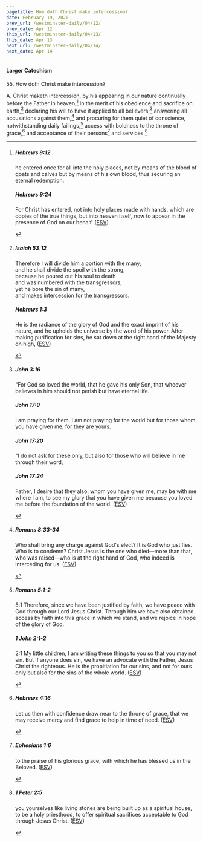 ```yaml
---
pagetitle: How doth Christ make intercession?
date: February 19, 2020
prev_url: /westminster-daily/04/12/
prev_date: Apr 12
this_url: /westminster-daily/04/13/
this_date: Apr 13
next_url: /westminster-daily/04/14/
next_date: Apr 14
---
```


#### Larger Catechism

55\. How doth Christ make intercession?

A. Christ maketh intercession, by his appearing in our nature continually before the Father in heaven,[^fnref:wlc1] in the merit of his obedience and sacrifice on earth,[^fnref:wlc2] declaring his will to have it applied to all believers;[^fnref:wlc3] answering all accusations against them,[^fnref:wlc4] and procuring for them quiet of conscience, notwithstanding daily failings,[^fnref:wlc5] access with boldness to the throne of grace,[^fnref:wlc6] and acceptance of their persons[^fnref:wlc7] and services.[^fnref:wlc8]


[^fnref:wlc1]: <div class="esv"><h5>Hebrews 9:12</h5> <div class="esv-text"><p id="p58009012.01-1">he entered once for all into the holy places, not by means of the blood of goats and calves but by means of his own blood, thus securing an eternal redemption.</p> </div><h5>Hebrews 9:24</h5> <div class="esv-text"><p id="p58009024.01-2">For Christ has entered, not into holy places made with hands, which are copies of the true things, but into heaven itself, now to appear in the presence of God on our behalf.  (<a href="http://www.esv.org" class="copyright">ESV</a>)</p> </div> </div>

[^fnref:wlc2]: <div class="esv"><h5>Isaiah 53:12</h5> <div class="esv-text"><div class="block-indent"> <p class="line-group" id="p23053012.01-1">Therefore I will divide him a portion with the many,<br /> <span class="indent"></span>and he shall divide the spoil with the strong,<br /> because he poured out his soul to death<br /> <span class="indent"></span>and was numbered with the transgressors;<br /> yet he bore the sin of many,<br /> <span class="indent"></span>and makes intercession for the transgressors.</p> </div> </div><h5>Hebrews 1:3</h5> <div class="esv-text"><p id="p58001003.01-2">He is the radiance of the glory of God and the exact imprint of his nature, and he upholds the universe by the word of his power. After making purification for sins, he sat down at the right hand of the Majesty on high,  (<a href="http://www.esv.org" class="copyright">ESV</a>)</p> </div> </div>

[^fnref:wlc3]: <div class="esv"><h5>John 3:16</h5> <div class="esv-text"> <p id="p43003016.07-1"><span class="woc">&#8220;For God so loved the world, that he gave his only Son, that whoever believes in him should not perish but have eternal life.</span></p> </div><h5>John 17:9</h5> <div class="esv-text"><p id="p43017009.01-2"><span class="woc">I am praying for them. I am not praying for the world but for those whom you have given me, for they are yours.</span></p> </div><h5>John 17:20</h5> <div class="esv-text"><p id="p43017020.01-3"><span class="woc">&#8220;I do not ask for these only, but also for those who will believe in me through their word,</span></p> </div><h5>John 17:24</h5> <div class="esv-text"><p id="p43017024.01-4"><span class="woc">Father, I desire that they also, whom you have given me, may be with me where I am, to see my glory that you have given me because you loved me before the foundation of the world.</span>  (<a href="http://www.esv.org" class="copyright">ESV</a>)</p> </div> </div>

[^fnref:wlc4]: <div class="esv"><h5>Romans 8:33-34</h5> <div class="esv-text"><p id="p45008033.01-1">Who shall bring any charge against God's elect? It is God who justifies. Who is to condemn? Christ Jesus is the one who died&#8212;more than that, who was raised&#8212;who is at the right hand of God, who indeed is interceding for us.  (<a href="http://www.esv.org" class="copyright">ESV</a>)</p> </div> </div>

[^fnref:wlc5]: <div class="esv"><h5>Romans 5:1-2</h5> <div class="esv-text"> <p id="p45005001.06-1"><span class="chapter-num" id="v45005001-1">5:1&nbsp;</span>Therefore, since we have been justified by faith, we have peace with God through our Lord Jesus Christ. Through him we have also obtained access by faith into this grace in which we stand, and we rejoice in hope of the glory of God.</p> </div><h5>1 John 2:1-2</h5> <div class="esv-text"> <p id="p62002001.04-2"><span class="chapter-num" id="v62002001-2">2:1&nbsp;</span>My little children, I am writing these things to you so that you may not sin. But if anyone does sin, we have an advocate with the Father, Jesus Christ the righteous. He is the propitiation for our sins, and not for ours only but also for the sins of the whole world.  (<a href="http://www.esv.org" class="copyright">ESV</a>)</p> </div> </div>

[^fnref:wlc6]: <div class="esv"><h5>Hebrews 4:16</h5> <div class="esv-text"><p id="p58004016.01-1">Let us then with confidence draw near to the throne of grace, that we may receive mercy and find grace to help in time of need.  (<a href="http://www.esv.org" class="copyright">ESV</a>)</p> </div> </div>

[^fnref:wlc7]: <div class="esv"><h5>Ephesians 1:6</h5> <div class="esv-text"><p id="p49001006.01-1">to the praise of his glorious grace, with which he has blessed us in the Beloved.  (<a href="http://www.esv.org" class="copyright">ESV</a>)</p> </div> </div>

[^fnref:wlc8]: <div class="esv"><h5>1 Peter 2:5</h5> <div class="esv-text"><p id="p60002005.01-1">you yourselves like living stones are being built up as a spiritual house, to be a holy priesthood, to offer spiritual sacrifices acceptable to God through Jesus Christ.  (<a href="http://www.esv.org" class="copyright">ESV</a>)</p> </div> </div>

